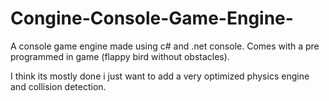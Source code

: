 # Congine-Console-Game-Engine-
A console game engine made using c# and .net console.
Comes with a pre programmed in game (flappy bird without obstacles).

I think its mostly done i just want to add a very optimized physics engine and collision detection.

